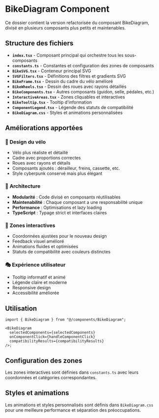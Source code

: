 # BikeDiagram Component

Ce dossier contient la version refactorisée du composant BikeDiagram, divisé en plusieurs composants plus petits et maintenables.

## Structure des fichiers

- **`index.tsx`** - Composant principal qui orchestre tous les sous-composants
- **`constants.ts`** - Constantes et configuration des zones de composants
- **`BikeSVG.tsx`** - Conteneur principal SVG
- **`SVGFilters.tsx`** - Définitions des filtres et gradients SVG
- **`BikeFrame.tsx`** - Dessin du cadre du vélo amélioré
- **`BikeWheels.tsx`** - Dessin des roues avec rayons détaillés
- **`BikeComponents.tsx`** - Autres composants (guidon, selle, pédales, etc.)
- **`InteractiveAreas.tsx`** - Zones cliquables et interactives
- **`BikeTooltip.tsx`** - Tooltip d'information
- **`ComponentLegend.tsx`** - Légende des statuts de compatibilité
- **`BikeDiagram.css`** - Styles et animations personnalisées

## Améliorations apportées

### 🎨 **Design du vélo**

- Vélo plus réaliste et détaillé
- Cadre avec proportions correctes
- Roues avec rayons et détails
- Composants ajoutés : dérailleur, freins, cassette, etc.
- Style cyberpunk conservé mais plus élégant

### 🔧 **Architecture**

- **Modularité** : Code divisé en composants réutilisables
- **Maintenabilité** : Chaque composant a une responsabilité unique
- **Performance** : Optimisations et lazy loading
- **TypeScript** : Typage strict et interfaces claires

### 🎯 **Zones interactives**

- Coordonnées ajustées pour le nouveau design
- Feedback visuel amélioré
- Animations fluides et optimisées
- Statuts de compatibilité avec couleurs distinctes

### 🎭 **Expérience utilisateur**

- Tooltip informatif et animé
- Légende claire et moderne
- Responsive design
- Accessibilité améliorée

## Utilisation

```tsx
import { BikeDiagram } from "@/components/BikeDiagram";

<BikeDiagram
  selectedComponents={selectedComponents}
  onComponentClick={handleComponentClick}
  compatibilityResults={compatibilityResults}
/>;
```

## Configuration des zones

Les zones interactives sont définies dans `constants.ts` avec leurs coordonnées et catégories correspondantes.

## Styles et animations

Les animations et styles personnalisés sont définis dans `BikeDiagram.css` pour une meilleure performance et séparation des préoccupations.
